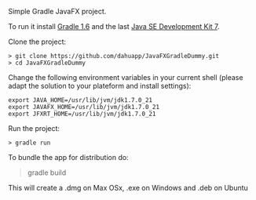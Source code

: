 Simple Gradle JavaFX project.

To run it install [Gradle 1.6](http://www.gradle.org/) and the last [Java SE Development Kit 7](http://www.oracle.com/technetwork/java/javase/downloads/index.html).

Clone the project:

    > git clone https://github.com/dahuapp/JavaFXGradleDummy.git
    > cd JavaFXGradleDummy

Change the following environment variables in your current shell (please adapt the solution to your plateform and install settings):

    export JAVA_HOME=/usr/lib/jvm/jdk1.7.0_21
    export JAVAFX_HOME=/usr/lib/jvm/jdk1.7.0_21
    export JFXRT_HOME=/usr/lib/jvm/jdk1.7.0_21

Run the project:

    > gradle run

To bundle the app for distribution do:

   > gradle build

This will create a .dmg on Max OSx, .exe on Windows and .deb on Ubuntu

